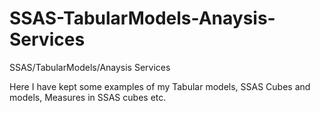 # SSAS-TabularModels-Anaysis-Services
SSAS/TabularModels/Anaysis Services

Here I have kept some examples of my Tabular models, SSAS Cubes and models, Measures in SSAS cubes etc.
